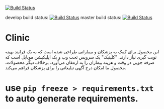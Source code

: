 [![Build Status](https://travis-ci.com/hosseinvand/Clinic.svg?token=qxepWAj4VxPXopMzU9fZ&branch=master)](https://travis-ci.com/hosseinvand/Clinic)

develop build status:   [![Build Status](https://travis-ci.org/hosseinvand/Clinic.svg?branch=develop)](https://travis-ci.org/hosseinvand/Clinic)
master  build status:   [![Build Status](https://travis-ci.org/hosseinvand/Clinic.svg?branch=master)](https://travis-ci.org/hosseinvand/Clinic)

# Clinic
این محصول برای کمک به پزشکان و بیمارانی طراحی شده است که به یک فرایند بهینه نوبت گیری نیاز دارند. "کلینیک" یک سرویس تحت وب و یک اپلیکیشن موبایل است که صرفه جویی در وقت و هزینه بیماران را به ارمغان می‌آورد. برخلاف دیگر محصولات، محصول ما امکان درج آگهی تبلیغاتی را برای پزشکان فراهم می‌کند.


# use `pip freeze > requirements.txt` to auto generate requirements.